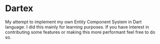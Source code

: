# Dartex

My attempt to implement my own Entity Component System in Dart language. I did this mainly for learning purposes. If you have interest in contributing some features or making this more performant feel free to do so.
